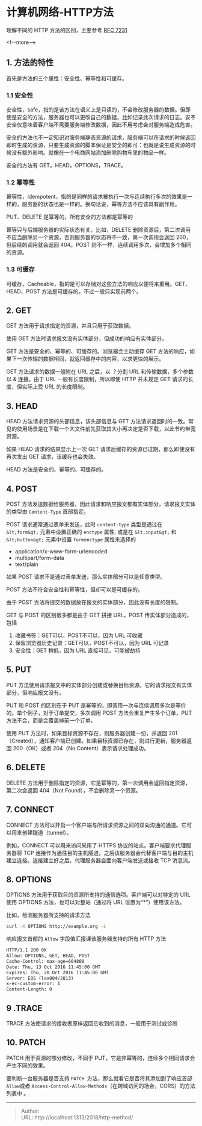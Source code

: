 # 计算机网络-HTTP方法


理解不同的 HTTP 方法的区别，主要参考 [RFC 7231](https://tools.ietf.org/html/rfc7231#section-4.3)

&lt;!--more--&gt;

## 1. 方法的特性

首先是方法的三个属性：安全性、幂等性和可缓存。

### 1.1 安全性

安全性，safe，指的是该方法在语义上是只读的，不会修改服务器的数据。但即使是安全的方法，服务器也可以更改自己的数据，比如记录此次请求的日志。安不安全仅意味着客户端不需要服务端修改数据，因此不用考虑会对服务端造成危害。

安全的方法也不一定知识对服务端静态资源的请求，服务端可以在请求的时候返回即时生成的资源，只要生成资源的脚本保证是安全的即可：也就是说生成资源的时候没有额外影响。就像在一个电商网站添加删除购物车里的物品一样。

安全的方法有 GET，HEAD，OPTIONS，TRACE。

### 1.2 幂等性

幂等性，Idempotent，指的是同样的请求被执行一次与连续执行多次的效果是一样的，服务器的状态也是一样的。换句话说，幂等方法不应该具有副作用。

PUT、DELETE 是幂等的，所有安全的方法都是幂等的

幂等只与后端服务器的实际状态有关，比如，DELETE 删除资源后，第二次调用不应当删除另一个资源，否则服务器的状态将不一致，第一次调用会返回 200，但后续的调用就会返回 404。POST 则不一样，连续调用多次，会增加多个相同的资源。

### 1.3 可缓存

可缓存，Cacheable，指的是可以存储对这些方法的响应以便将来重用。GET、HEAD、POST 方法是可缓存的，不过一般只实现前两个。

## 2. GET

GET 方法用于请求指定的资源，并且只用于获取数据。

使用 GET 方法时请求报文没有实体部分，但成功的响应有实体部分。

GET 方法是安全的、幂等的、可缓存的。浏览器会主动缓存 GET 方法的响应，如果下一次传输的数据相同，就返回缓存中的内容，以求更快的展示。

GET 方法请求的数据一般附在 URL 之后，以 ？分割 URL 和传输数据，多个参数以 &amp; 连接。由于 URL 一般有长度限制，所以即使 HTTP 并未规定 GET 请求的长度，但实际上受 URL 的长度限制。

## 3. HEAD

HEAD 方法请求资源的头部信息，该头部信息与 GET 方法请求返回时的一致。常见的使用场景是在下载一个大文件前先获取其大小再决定是否下载，以此节约带宽资源。

如果 HEAD 请求的结果显示上一次 GET 请求后缓存的资源已过期，那么即使没有再次发出 GET 请求，该缓存也会失效。

HEAD 方法是安全的、幂等的、可缓存的。

## 4. POST

POST 方法发送数据给服务器，因此请求和响应报文都有实体部分，请求报文实体的类型由 `Content-Type` 首部指定。

POST  请求通常通过表单来发送，此时 `content-type` 类型是通过在 `&lt;form&gt;` 元素中设置正确的 `enctype` 属性, 或是在 `&lt;input&gt;` 和 `&lt;button&gt;` 元素中设置 `formenctype` 属性来选择的

- application/x-www-form-urlencoded
- multipart/form-data
- text/plain

如果 POST 请求不是通过表单发送，那么实体部分可以是任意类型。

POST 方法不符合安全性和幂等性，但却可以是可缓存的。

由于 POST 方法将提交的数据放在报文的实体部分，因此没有长度的限制。

GET 与 POST 的区别很多都是由于 GET 拼接 URL，POST 传实体部分造成的，包括

1. 收藏书签：GET可以，POST不可以，因为 URL 可收藏
2. 保留浏览器历史记录：GET可以，POST不可以，因为 URL 可记录
3. 安全性：GET 稍低，因为 URL 直接可见，可能被劫持

## 5. PUT

PUT 方法使用请求报文中的实体部分创建或替换目标资源。它的请求报文有实体部分，但响应报文没有。

PUT 和 POST 的区别在于 PUT 是幂等的，即调用一次与连续调用多次是等价的。举个例子，对于订单提交，多次调用 POST 方法会重复产生多个订单，PUT 方法不会，而是会覆盖掉前一个订单。

使用 PUT 方法时，如果目标资源不存在，则服务器创建一份，并返回 201（Created），通知客户端已创建。如果目标资源已存在，则进行更新，服务器返回 200（OK）或者 204（No Content）表示请求处理成功。

## 6. DELETE

DELETE 方法用于删除指定的资源，它是幂等的，第一次调用会返回指定资源，第二次会返回 404（Not Found），不会删除另一个资源。

## 7. CONNECT

CONNECT 方法可以开启一个客户端与所请求资源之间的双向沟通的通道。它可以用来创建隧道（tunnel）。

例如，CONNECT 可以用来访问采用了 HTTPS 协议的站点。客户端要求代理服务器将 TCP 连接作为通往目的主机隧道。之后该服务器会代替客户端与目的主机建立连接。连接建立好之后，代理服务器会面向客户端发送或接收 TCP 消息流。

## 8. OPTIONS

OPTIONS 方法用于获取目的资源所支持的通信选项。客户端可以对特定的 URL 使用 OPTIONS 方法，也可以对整站（通过将 URL 设置为“*”）使用该方法。

比如，检测服务器所支持的请求方法

```bash
curl -X OPTIONS http://example.org -i
```

响应报文首部的 `Allow` 字段值汇报课该服务器支持的所有 HTTP 方法

```html
HTTP/1.1 200 OK
Allow: OPTIONS, GET, HEAD, POST
Cache-Control: max-age=604800
Date: Thu, 13 Oct 2016 11:45:00 GMT
Expires: Thu, 20 Oct 2016 11:45:00 GMT
Server: EOS (lax004/2813)
x-ec-custom-error: 1
Content-Length: 0
```

## 9 .TRACE

TRACE 方法使请求的接收者原样返回它收到的消息，一般用于测试或诊断

## 10. PATCH

PATCH 用于资源的部分修改，不同于 PUT，它是非幂等的，连续多个相同请求会产生不同的效果。

要判断一台服务器是否支持 `PATCH `方法，那么就看它是否将其添加到了响应首部 `Allow`或者 `Access-Control-Allow-Methods`（在跨域访问的场合，CORS）的方法列表中 。

---

> Author:   
> URL: http://localhost:1313/2018/http-method/  

